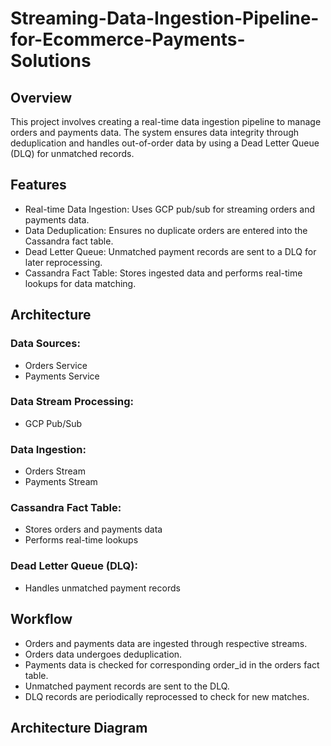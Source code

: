 # Streaming-Data-Ingestion-Pipeline-for-Ecommerce-Payments-Solutions

## Overview
  This project involves creating a real-time data ingestion pipeline to manage orders and payments data. The system ensures data integrity through deduplication and handles out-of-order data by using a Dead       Letter Queue (DLQ) for unmatched records.

## Features
- Real-time Data Ingestion: Uses GCP pub/sub for streaming orders and payments data.
- Data Deduplication: Ensures no duplicate orders are entered into the Cassandra fact table.
- Dead Letter Queue: Unmatched payment records are sent to a DLQ for later reprocessing.
- Cassandra Fact Table: Stores ingested data and performs real-time lookups for data matching.

## Architecture

### Data Sources:

- Orders Service
- Payments Service
  
### Data Stream Processing:

- GCP Pub/Sub
  
### Data Ingestion:

- Orders Stream
- Payments Stream

### Cassandra Fact Table:

- Stores orders and payments data
- Performs real-time lookups

### Dead Letter Queue (DLQ):

- Handles unmatched payment records

## Workflow

- Orders and payments data are ingested through respective streams.
- Orders data undergoes deduplication.
- Payments data is checked for corresponding order_id in the orders fact table.
- Unmatched payment records are sent to the DLQ.
- DLQ records are periodically reprocessed to check for new matches.


## Architecture Diagram


